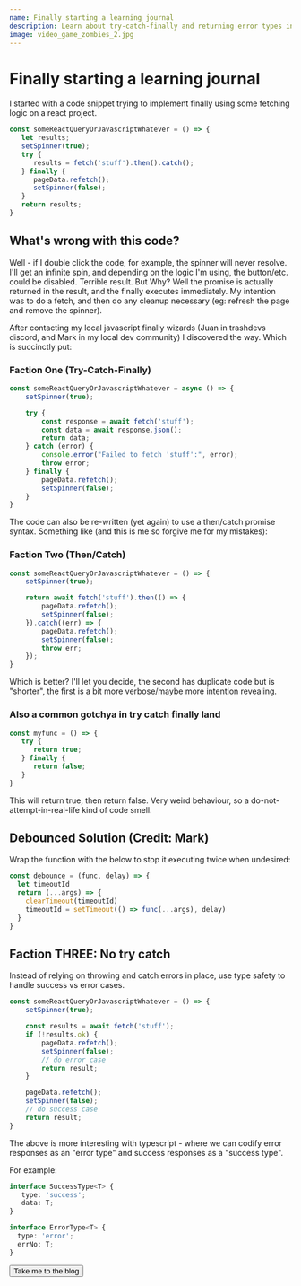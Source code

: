 ```yaml
---
name: Finally starting a learning journal
description: Learn about try-catch-finally and returning error types in depth.
image: video_game_zombies_2.jpg
---
```


<h1 class="text-secondary text-3xl my-2">Finally starting a learning journal</h1>

<p class="py-2">
I started with a code snippet trying to implement finally using some fetching logic on a react project.
</p>

```ts
const someReactQueryOrJavascriptWhatever = () => {
   let results;
   setSpinner(true);
   try {
      results = fetch('stuff').then().catch();
   } finally {
      pageData.refetch();
      setSpinner(false);
   }
   return results;
}
```

<h2 class="text-secondary text-2xl my-2">What's wrong with this code?</h2>

<p class="py-2">
Well - if I double click the code, for example, the spinner will never resolve. I'll get an infinite spin, and depending on the logic
I'm using, the button/etc. could be disabled. Terrible result. But Why? Well the promise is actually returned in the result, and the finally executes
immediately. My intention was to do a fetch, and then do any cleanup necessary (eg: refresh the page and remove the spinner).
</p>
<p class="py-2">
After contacting my local javascript finally wizards (Juan in trashdevs discord, and Mark in my local dev community) I discovered the way. Which is succinctly put:
</p>
<h3 class="text-secondary text-xl my-2"> Faction One (Try-Catch-Finally)</h3>

```ts
const someReactQueryOrJavascriptWhatever = async () => {
    setSpinner(true);

    try {
        const response = await fetch('stuff');
        const data = await response.json();
        return data;
    } catch (error) {
        console.error("Failed to fetch 'stuff':", error);
        throw error;
    } finally {
        pageData.refetch();
        setSpinner(false);
    }
}
```

<p class="py-2">
The code can also be re-written (yet again) to use a then/catch promise syntax. Something like (and this is me so forgive me for my mistakes):
</p>

<h3 class="text-secondary text-xl my-2"> Faction Two (Then/Catch)</h3>

```ts
const someReactQueryOrJavascriptWhatever = () => {
    setSpinner(true);

    return await fetch('stuff').then(() => {
        pageData.refetch();
        setSpinner(false);
    }).catch((err) => {
        pageData.refetch();
        setSpinner(false);
        throw err;
    });
}
```

<p class="py-2">
Which is better? I'll let you decide, the second has duplicate code but is "shorter", the first is a bit more verbose/maybe more intention revealing.
</p>

<h3 class="text-secondary text-xl my-2">Also a common gotchya in try catch finally land</h3>

```ts
const myfunc = () => {
   try {
      return true;
   } finally {
      return false;
   }
}
```

<p class="py-2">
This will return true, then return false. Very weird behaviour, so a do-not-attempt-in-real-life kind of code smell.
</p>

<h2 class="text-secondary text-2xl">Debounced Solution (Credit: Mark)</h2>

<p class="py-2">
Wrap the function with the below to stop it executing twice when undesired:
</p>

```ts
const debounce = (func, delay) => {
  let timeoutId
  return (...args) => {
    clearTimeout(timeoutId)
    timeoutId = setTimeout(() => func(...args), delay)
  }
}
```

<h2 class="text-secondary text-2xl my-2">Faction THREE: No try catch</h2>

<p class="py-2">
Instead of relying on throwing and catch errors in place, use type safety to handle success vs error cases.
</p>

```ts
const someReactQueryOrJavascriptWhatever = () => {
    setSpinner(true);

    const results = await fetch('stuff');
    if (!results.ok) {
        pageData.refetch();
        setSpinner(false);
        // do error case
        return result;
    }

    pageData.refetch();
    setSpinner(false);
    // do success case
    return result;
}
```

<p class="py-2">
The above is more interesting with typescript - where we can codify error responses as an "error type" and success responses as a "success type".
</p>

<p class="py-2">
For example:
</p>

```ts
interface SuccessType<T> { 
   type: 'success';
   data: T;
}

interface ErrorType<T> {
  type: 'error';
  errNo: T;
}
```
<div>
    <a href="/blog_list.html"><button class="btn btn-accent">Take me to the blog</button></a>
</div>

